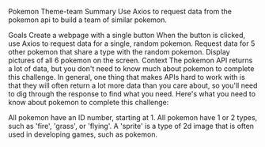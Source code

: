 Pokemon Theme-team
Summary
Use Axios to request data from the pokemon api to build a team of similar pokemon.

Goals
Create a webpage with a single button
When the button is clicked, use Axios to request data for a single, random pokemon.
Request data for 5 other pokemon that share a type with the random pokemon.
Display pictures of all 6 pokemon on the screen.
Context
The pokemon API returns a lot of data, but you don't need to know much about pokemon to complete this challenge. In general, one thing that makes APIs hard to work with is that they will often return a lot more data than you care about, so you'll need to dig through the response to find what you need. Here's what you need to know about pokemon to complete this challenge:

All pokemon have an ID number, starting at 1.
All pokemon have 1 or 2 types, such as 'fire', 'grass', or 'flying'.
A 'sprite' is a type of 2d image that is often used in developing games, such as pokemon.